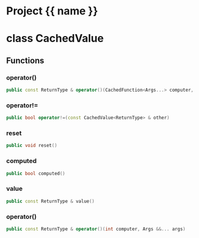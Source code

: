 <script setup>
import {useRoute} from 'vitepress'
const {path} = useRoute()
const tokens = path.split('/')
const words = tokens[2].split('-');
for (let i = 0; i < words.length; i++) {
    words[i] = words[i].charAt(0).toUpperCase() + words[i].slice(1);
    words[i] = words[i].replace('geode', 'Geode')
}
const name = words.join('-');
</script>
# Project {{ name }}

# class CachedValue


## Functions

### operator()

```cpp
public const ReturnType & operator()(CachedFunction<Args...> computer, Args &&... args)
```


### operator!=

```cpp
public bool operator!=(const CachedValue<ReturnType> & other)
```


### reset

```cpp
public void reset()
```


### computed

```cpp
public bool computed()
```


### value

```cpp
public const ReturnType & value()
```


### operator()

```cpp
public const ReturnType & operator()(int computer, Args &&... args)
```




